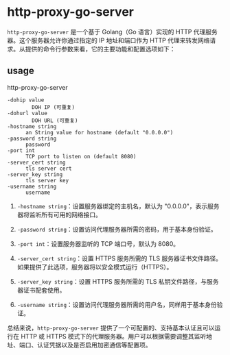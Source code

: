 # http-proxy-go-server

`http-proxy-go-server` 是一个基于 Golang（Go 语言）实现的 HTTP
代理服务器。这个服务器允许你通过指定的 IP 地址和端口作为 HTTP
代理来转发网络请求。从提供的命令行参数来看，它的主要功能和配置选项如下：

## usage

http-proxy-go-server

```
-dohip value
        DOH IP (可重复)
-dohurl value
        DOH URL (可重复)
-hostname string
      an String value for hostname (default "0.0.0.0")
-password string
      password
-port int
      TCP port to listen on (default 8080)
-server_cert string
      tls server cert
-server_key string
      tls server key
-username string
      username
```

1. `-hostname string`：设置服务器绑定的主机名，默认为
   "0.0.0.0"，表示服务器将监听所有可用的网络接口。

2. `-password string`：设置访问代理服务器所需的密码，用于基本身份验证。

3. `-port int`：设置服务器监听的 TCP 端口号，默认为 8080。

4. `-server_cert string`：设置 HTTPS 服务所需的 TLS
   服务器证书文件路径。如果提供了此选项，服务器将以安全模式运行（HTTPS）。

5. `-server_key string`：设置 HTTPS 服务所需的 TLS
   私钥文件路径，与服务器证书配套使用。

6. `-username string`：设置访问代理服务器所需的用户名，同样用于基本身份验证。

总结来说，`http-proxy-go-server` 提供了一个可配置的、支持基本认证且可以运行在
HTTP 或 HTTPS
模式下的代理服务器。用户可以根据需要调整其监听地址、端口、认证凭据以及是否启用加密通信等配置项。
